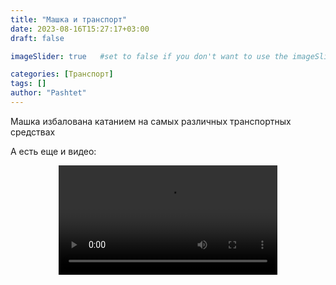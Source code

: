 ```yaml
---
title: "Машка и транспорт"
date: 2023-08-16T15:27:17+03:00
draft: false

imageSlider: true   #set to false if you don't want to use the imageSlider but a featuredImage

categories: [Транспорт]
tags: []
author: "Pashtet"
---
```

Машка избалована катанием на самых различных транспортных средствах

 А есть еще и видео:

<!--more-->

<video controls width="350" src="video.mp4" style="display:block; margin: 0 auto;">
</video>